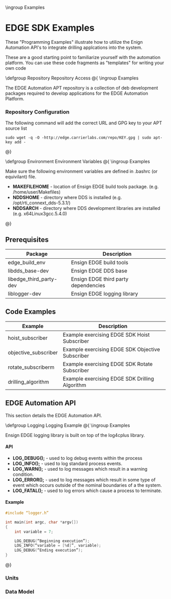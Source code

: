 \ingroup Examples 

# EDGE SDK Examples

These "Programming Examples" illustrate how to utilize the Enign Automation API's to integrate drilling applcations into the system.

These are a good starting point to familiarize yourself with the automation platform. You can use these code fragments as "templates" for writing your own code

\defgroup Repository Repository Access
 @{
    \ingroup Examples

The EDGE Automation APT repository is a collection of deb development packages required to develop applications for the EDGE Automation Platform.

### Repository Configuration

The following command will add the correct URL and GPG key to your APT source list

`sudo wget -q -O -http://edge.carrierlabs.com/repo/KEY.gpg | sudo apt-key add -`


 @}

\defgroup Environment Environment Variables
 @{
    \ingroup Examples

Make sure the following environment variables are defined in .bashrc (or equivilant) file.

* **MAKEFILEHOME** - location of Ensign EDGE build tools package. (e.g. /home/user/Makefiles)
* **NDDSHOME** - directory where DDS is installed (e.g. /opt/rti_connext_dds-5.3.1/)
* **NDDSARCH** - directory where DDS development libraries are installed (e.g. x64Linux3gcc.5.4.0)

 @}

## Prerequisites

| Package                  | Description                                                   |
| ------------------------ | --------------------------------------------------------------|
| edge_build\_env           | Ensign EDGE build tools                                       |
| libdds_base-dev          | Ensign EDGE DDS base                                          |
| libedge_third\_party-dev  | Ensign EDGE third party dependencies                          |
| liblogger-dev            | Ensign EDGE logging library                                   |

## Code Examples

| Example              | Description                                                   |
| -------------------- | --------------------------------------------------------------|
| hoist_subscriber     | Example exercising EDGE SDK Hoist Subscriber                  |
| objective_subscriber | Example exercising EDGE SDK Objective Subscriber              |
| rotate_subscriberm   | Example exercising EDGE SDK Rotate Subscriber                 |
| drilling_algorithm   | Example exercising EDGE SDK Drilling Algorithm                |


## EDGE Automation API
This section details the EDGE Automation API.

\defgroup Logging Logging Example
 @{
    \ingroup Examples

Ensign EDGE logging library is built on top of the log4cplus library.

#### API

 * **LOG_DEBUG();** - used to log debug events within the process
 * **LOG_INFO();** - used to log standard process events.
 * **LOG_WARN();** - used to log messages which result in a warning condition.
 * **LOG_ERROR();** - used to log messages which result in some type of event which occurs outside of the nominal boundaries of a the system.
 * **LOG_FATAL();** - used to log errors which cause a process to terminate.

#### Example

```C++
#include “logger.h”

int main(int argc, char *argv[])
{
    int variable = 7;

    LOG_DEBUG(“Beginning execution”);
    LOG_INFO(“variable = [%d]”, variable);
    LOG_DEBUG(“Ending execution”);
}
```
 @}
  

### Units

### Data Model
